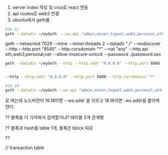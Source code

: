 1. server index 작성 및 cros로 react 연동
2. api routes로 web3 연결
3. ubuntu에서 geth를

```sh
#18.12
geth --datadir ~/myGeth  --ws.api "admin,miner,txpool,web3,personal,eth,net" --allow-insecure-unlock --syncmode full --networkid 50 --ws --ws.port 8081 --ws.addr "0.0.0.0" --ws.origins "*" console
```

geth --networkid 7029 --mine --miner.threads 2 --datadir "./" --nodiscover --http --http.port "8545" --http.corsdomain "\*" --nat "any" --http.api eth,web3,personal,net --allow-insecure-unlock --password ./password.sec

```sh
geth --datadir ~/myGeth --http --http.addr "0.0.0.0" --http.port 8080 --http.corsdomain "*" --http.api "admin,miner,txpool,web3,personal,eth,net" --allow-insecure-unlock --syncmode full --networkid 50 console


--http --http.addr "0.0.0.0" --http.port 8080 --http.corsdomain "*"
```

```sh
#16.18
geth --datadir ~/myGeth --ws.api "admin,miner,txpool,web3,personal,eth,net" --allow-insecure-unlock --syncmode full --networkid 50 --ws --ws.port 8081 --ws.origins "*" console
```

로 여는데 노드버전이 16.18이면 --ws.addr 을 지우고 18.16이면 -ws.addr을 붙이며 연다.

?? 블록을 다 가져와서 검색할거냐? 테이블 2개 관계형

?? 블록과 hash를 table 1개, 블록은 block 따로

??

// transaction table
